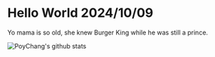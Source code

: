 # Hello World 2024/10/09

Yo mama is so old, she knew Burger King while he was still a prince.

![PoyChang's github stats](https://github-readme-stats.vercel.app/api?username=poychang&show_icons=true&theme=dracula)

